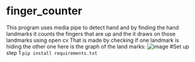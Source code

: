 # finger_counter
This program uses media pipe to detect hand and by finding the hand landmarks it counts the fingers that are up
and the it draws on those landmarks using open cv
That is made by checking if one landmark is hiding the other one here is the graph of the land marks:
![image](https://user-images.githubusercontent.com/89646772/131137343-1eae4e42-63ba-4244-a295-0eda387859a9.png)
#Set up
step 1
```pip install requirements.txt```


